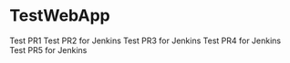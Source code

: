 # TestWebApp
Test PR1
Test PR2 for Jenkins
Test PR3 for Jenkins
Test PR4 for Jenkins
Test PR5 for Jenkins
